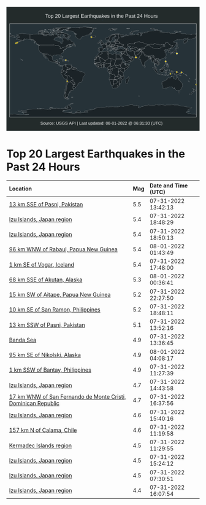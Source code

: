 ![Map](./map.png)

# Top 20 Largest Earthquakes in the Past 24 Hours

| Location | Mag | Date and Time (UTC) |
|:---|:---|:---|
| [13 km SSE of Pasni, Pakistan](https://earthquake.usgs.gov/earthquakes/eventpage/us6000i6yz) | 5.5 | 07-31-2022 13:42:13 |
| [Izu Islands, Japan region](https://earthquake.usgs.gov/earthquakes/eventpage/us6000i70w) | 5.4 | 07-31-2022 18:48:29 |
| [Izu Islands, Japan region](https://earthquake.usgs.gov/earthquakes/eventpage/us6000i70n) | 5.4 | 07-31-2022 18:50:13 |
| [96 km WNW of Rabaul, Papua New Guinea](https://earthquake.usgs.gov/earthquakes/eventpage/us6000i72t) | 5.4 | 08-01-2022 01:43:49 |
| [1 km SE of Vogar, Iceland](https://earthquake.usgs.gov/earthquakes/eventpage/us6000i70d) | 5.4 | 07-31-2022 17:48:00 |
| [68 km SSE of Akutan, Alaska](https://earthquake.usgs.gov/earthquakes/eventpage/us6000i72k) | 5.3 | 08-01-2022 00:36:41 |
| [15 km SW of Aitape, Papua New Guinea](https://earthquake.usgs.gov/earthquakes/eventpage/us6000i71u) | 5.2 | 07-31-2022 22:27:50 |
| [10 km SE of San Ramon, Philippines](https://earthquake.usgs.gov/earthquakes/eventpage/us6000i70q) | 5.2 | 07-31-2022 18:48:11 |
| [13 km SSW of Pasni, Pakistan](https://earthquake.usgs.gov/earthquakes/eventpage/us6000i6z0) | 5.1 | 07-31-2022 13:52:16 |
| [Banda Sea](https://earthquake.usgs.gov/earthquakes/eventpage/us6000i6yx) | 4.9 | 07-31-2022 13:36:45 |
| [95 km SE of Nikolski, Alaska](https://earthquake.usgs.gov/earthquakes/eventpage/us6000i73d) | 4.9 | 08-01-2022 04:08:17 |
| [1 km SSW of Bantay, Philippines](https://earthquake.usgs.gov/earthquakes/eventpage/us6000i6yg) | 4.9 | 07-31-2022 11:27:39 |
| [Izu Islands, Japan region](https://earthquake.usgs.gov/earthquakes/eventpage/us6000i6zj) | 4.7 | 07-31-2022 14:43:58 |
| [17 km WNW of San Fernando de Monte Cristi, Dominican Republic](https://earthquake.usgs.gov/earthquakes/eventpage/us6000i701) | 4.7 | 07-31-2022 16:37:56 |
| [Izu Islands, Japan region](https://earthquake.usgs.gov/earthquakes/eventpage/us6000i6zt) | 4.6 | 07-31-2022 15:40:16 |
| [157 km N of Calama, Chile](https://earthquake.usgs.gov/earthquakes/eventpage/us6000i6yf) | 4.6 | 07-31-2022 11:19:58 |
| [Kermadec Islands region](https://earthquake.usgs.gov/earthquakes/eventpage/us6000i6yi) | 4.5 | 07-31-2022 11:29:55 |
| [Izu Islands, Japan region](https://earthquake.usgs.gov/earthquakes/eventpage/us6000i6zp) | 4.5 | 07-31-2022 15:24:12 |
| [Izu Islands, Japan region](https://earthquake.usgs.gov/earthquakes/eventpage/us6000i6xd) | 4.5 | 07-31-2022 07:30:51 |
| [Izu Islands, Japan region](https://earthquake.usgs.gov/earthquakes/eventpage/us6000i6zy) | 4.4 | 07-31-2022 16:07:54 |
